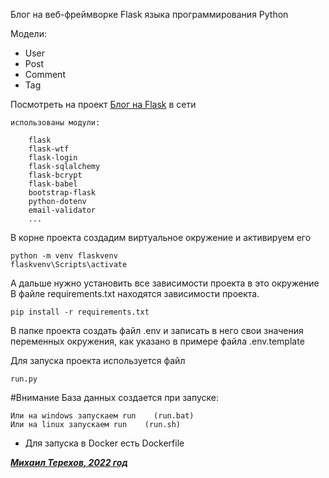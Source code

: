 Блог на веб-фреймворке Flask языка программирования Python

Модели:
- User
- Post
- Comment
- Tag

Посмотреть на проект [Блог на Flask](https://flask-blog.my-py.ru/) в сети


    использованы модули:

        flask
        flask-wtf
        flask-login
        flask-sqlalchemy
        flask-bcrypt
        flask-babel
        bootstrap-flask
        python-dotenv
        email-validator
        ...


В корне проекта создадим виртуальное окружение и активируем его

    python -m venv flaskvenv
    flaskvenv\Scripts\activate

А дальше нужно установить все зависимости проекта в это окружение
В файле requirements.txt находятся зависимости проекта. 
    
    pip install -r requirements.txt

В папке проекта создать файл .env и записать в него свои значения переменных окружения,
как указано в примере файла .env.template


Для запуска проекта используется файл

    run.py

#Внимание
База данных создается при запуске:

    Или на windows запускаем run    (run.bat)
    Или на linux запускаем run    (run.sh)


- Для запуска в Docker есть Dockerfile

**[_Михаил Терехов, 2022 год_](https://www.youtube.com/@PythonDevelopment)**
